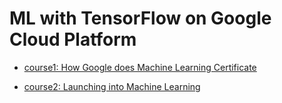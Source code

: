 # ML with TensorFlow on Google Cloud Platform

- [course1:  How Google does Machine Learning Certificate]()

- [course2:  Launching into Machine Learning]()
